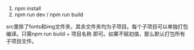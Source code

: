 1. npm install
2. npm run dev / npm run build

src里除了fonts和img文件夹，其余文件夹均为子项目。每个子项目可以单独打包编译。只需npm run build + 项目名称 即可。如果不赋初值，那么默认打包所有子项目文件。
